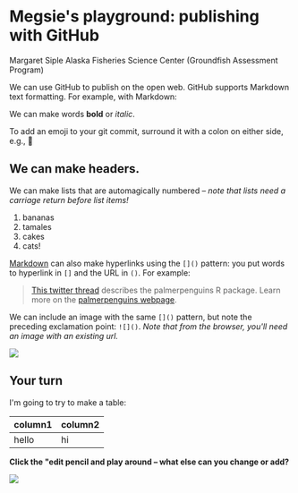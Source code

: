 # Megsie's playground: publishing with GitHub
Margaret Siple
Alaska Fisheries Science Center (Groundfish Assessment Program)

We can use GitHub to publish on the open web. GitHub supports Markdown text formatting. For example, with Markdown:

We can make words **bold** or *italic*.

To add an emoji to your git commit, surround it with a colon on either side, e.g., :penguin:

## We can make headers.

We can make lists that are automagically numbered – *note that lists need a carriage return before list items!*

1. bananas
1. tamales
1. cakes
2. cats!

[Markdown](https://quarto.org/docs/authoring/markdown-basics.html) can also make hyperlinks using the `[]()` pattern: you put words to hyperlink in `[]` and the URL in `()`. For example:

> [This twitter thread](https://twitter.com/allison_horst/status/1287772985630191617) describes the palmerpenguins R package. 
Learn more on the [palmerpenguins webpage](https://allisonhorst.github.io/palmerpenguins).

We can include an image with the same `[]()` pattern, but note the preceding exclamation point: `![]()`. *Note that from the browser, you'll need an image with an existing url.* 

![](https://octodex.github.com/images/labtocat.png)

## Your turn

I'm going to try to make a table:

|column1   |column2   |
|----------|----------|
| hello    |hi        |

**Click the "edit pencil and play around – what else can you change or add?**

![](https://github.com/Openscapes/series/blob/master/img/practicalDev_changingstuff.jpg)


